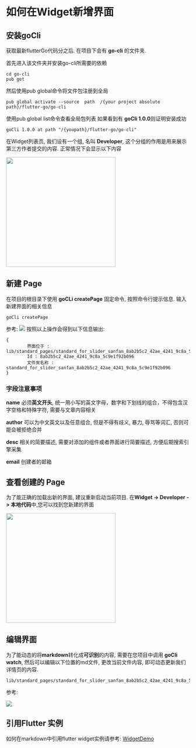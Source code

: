 # 如何在Widget新增界面

## 安装goCli

获取最新flutterGo代码分之后. 在项目下会有 **go-cli** 的文件夹.

首先进入该文件夹并安装go-cli所需要的依赖

```
cd go-cli
pub get
```

然后使用pub global命令将文件包注册到全局

```
pub global activate --source  path  /{your project absolute path}/flutter-go/go-cli

```

使用pub global list命令查看全局包列表 如果看到有 **goCli 1.0.0**则证明安装成功

```
goCli 1.0.0 at path "/{youpath}/flutter-go/go-cli"

```


在Widget列表页, 我们设有一个组, 名叫 **Developer**, 这个分组的作用是用来展示第三方作者提交的内容. 正常情况下会显示以下内容

<img src="https://img.alicdn.com/tfs/TB1RCfZc1H2gK0jSZJnXXaT1FXa-798-1582.png" width='300px' />


## 新建 Page

在项目的根目录下使用 **goCLi createPage** 固定命令, 按照命令行提示信息. 输入新建界面的相关信息

```
goCli createPage
```
参考: 
![](https://img.alicdn.com/tfs/TB1ms2Wc1H2gK0jSZFEXXcqMpXa-1393-228.gif)
按照以上操作会得到以下信息输出:
```
{
        界面位于 : lib/standard_pages/standard_for_slider_sanfan_8ab2b5c2_42ae_4241_9c8a_5c9e1f92b096
        Id : 8ab2b5c2_42ae_4241_9c8a_5c9e1f92b096
        文件夹名称 : standard_for_slider_sanfan_8ab2b5c2_42ae_4241_9c8a_5c9e1f92b096
}

```

### 字段注意事项

**name** 必须**英文开头**, 统一用小写的英文字母，数字和下划线的组合，不得包含汉字空格和特殊字符, 需要与文章内容相关


**author** 可以为中文英文以及任意组合, 但是不得有歧义, 暴力, 辱骂等词汇, 否则可能会被拒绝合并

**desc** 相关的简要描述, 需要对添加的组件或者界面进行简要描述, 方便后期搜索引擎采集

**email** 创建者的邮箱

## 查看创建的 Page

为了能正确的加载出新的界面, 建议重新启动当前项目. 在**Widget -> Developer -> 本地代码**中,您可以找到您新建的界面

<image src='https://img.alicdn.com/tfs/TB1eNLYc7Y2gK0jSZFgXXc5OFXa-744-722.png' width='300px' />

  
## 编辑界面

为了能动态的将**markdown**转化成**可识别**的内容, 需要在您项目中调用 **goCli watch**, 然后可以编辑以下位置的md文件,  更改当前文件内容, 即可动态更新我们详情页的内容.

```
lib/standard_pages/standard_for_slider_sanfan_8ab2b5c2_42ae_4241_9c8a_5c9e1f92b096/index.md
```

参考:

![](https://img.alicdn.com/tfs/TB1cHLZc.T1gK0jSZFhXXaAtVXa-1393-760.gif)


## 引用Flutter 实例

如何在markdown中引用flutter widget实例请参考: [WidgetDemo](https://github.com/alibaba/flutter-go/blob/beta/go-cli/utils/tpl.md)
